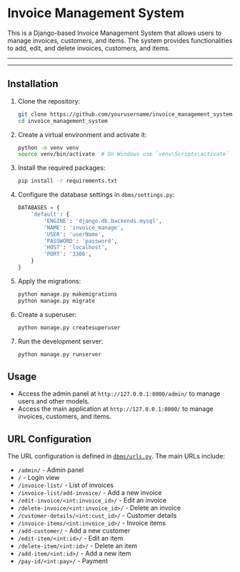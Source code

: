 # Invoice Management System

This is a Django-based Invoice Management System that allows users to manage invoices, customers, and items. The system provides functionalities to add, edit, and delete invoices, customers, and items.

---
---


## Installation

1. Clone the repository:
    ```sh
    git clone https://github.com/yourusername/invoice_management_system.git
    cd invoice_management_system
    ```

2. Create a virtual environment and activate it:
    ```sh
    python -m venv venv
    source venv/bin/activate  # On Windows use `venv\Scripts\activate`
    ```

3. Install the required packages:
    ```sh
    pip install -r requirements.txt
    ```

4. Configure the database settings in `dbms/settings.py`:
    ```python
    DATABASES = {
        'default': {
            'ENGINE': 'django.db.backends.mysql',
            'NAME': 'invoice_manage',
            'USER': 'userName',
            'PASSWORD': 'password',
            'HOST': 'localhost',
            'PORT': '3306',
        }
    }
    ```

5. Apply the migrations:
    ```sh
    python manage.py makemigrations
    python manage.py migrate
    ```

6. Create a superuser:
    ```sh
    python manage.py createsuperuser
    ```

7. Run the development server:
    ```sh
    python manage.py runserver
    ```

## Usage

- Access the admin panel at `http://127.0.0.1:8000/admin/` to manage users and other models.
- Access the main application at `http://127.0.0.1:8000/` to manage invoices, customers, and items.

## URL Configuration

The URL configuration is defined in [`dbms/urls.py`](dbms/urls.py). The main URLs include:
- `/admin/` - Admin panel
- `/` - Login view
- `/invoice-list/` - List of invoices
- `/invoice-list/add-invoice/` - Add a new invoice
- `/edit-invoice/<int:invoice_id>/` - Edit an invoice
- `/delete-invoice/<int:invoice_id>/` - Delete an invoice
- `/customer-details/<int:cust_id>/` - Customer details
- `/invoice-items/<int:invoice_id>/` - Invoice items
- `/add-customer/` - Add a new customer
- `/edit-item/<int:id>/` - Edit an item
- `/delete-item/<int:id>/` - Delete an item
- `/add-item/<int:id>/` - Add a new item
- `/pay-id/<int:pay>/` - Payment

